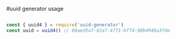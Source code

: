 #uuid generator usage

```javascript

const { uuid4 } = require('uuid-generator')
const uuid = uuid4() // 88aed5af-42a7-4771-bffd-98b4948a3fde
```

